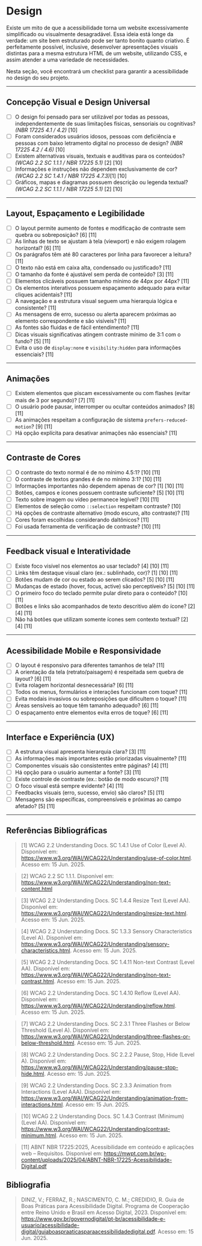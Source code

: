 # Design

Existe um mito de que a acessibilidade torna um website excessivamente simplificado ou visualmente desagradável. Essa ideia está longe da verdade: um site bem estruturado pode ser tanto bonito quanto criativo. É perfeitamente possível, inclusive, desenvolver apresentações visuais distintas para a mesma estrutura HTML de um website, utilizando CSS, e assim atender a uma variedade de necessidades.

Nesta seção, você encontrará um checklist para garantir a acessibilidade no design do seu projeto.

---

## Concepção Visual e Design Universal

- [ ] O design foi pensado para ser utilizável por todas as pessoas, independentemente de suas limitações físicas, sensoriais ou cognitivas? *(NBR 17225 4.1 / 4.2)* [10]
- [ ] Foram considerados usuários idosos, pessoas com deficiência e pessoas com baixo letramento digital no processo de design? *(NBR 17225 4.2 / 4.6)* [10]
- [ ] Existem alternativas visuais, textuais e auditivas para os conteúdos? *(WCAG 2.2 SC 1.1.1 / NBR 17225 5.1)* [2] [10]
- [ ] Informações e instruções não dependem exclusivamente de cor? *(WCAG 2.2 SC 1.4.1 / NBR 17225 4.7.3)*[1] [10]
- [ ] Gráficos, mapas e diagramas possuem descrição ou legenda textual? *(WCAG 2.2 SC 1.1.1 / NBR 17225 5.1)* [2] [10]

---

## Layout, Espaçamento e Legibilidade

- [ ] O layout permite aumento de fontes e modificação de contraste sem quebra ou sobreposição? [6] [11]
- [ ] As linhas de texto se ajustam à tela (viewport) e não exigem rolagem horizontal? [6] [11]
- [ ] Os parágrafos têm até 80 caracteres por linha para favorecer a leitura? [11]
- [ ] O texto não está em caixa alta, condensado ou justificado? [11]
- [ ] O tamanho da fonte é ajustável sem perda de conteúdo? [3] [11]
- [ ] Elementos clicáveis possuem tamanho mínimo de 44px por 44px? [11]
- [ ] Os elementos interativos possuem espaçamento adequado para evitar cliques acidentais? [11]
- [ ] A navegação e a estrutura visual seguem uma hierarquia lógica e consistente? [11]
- [ ] As mensagens de erro, sucesso ou alerta aparecem próximas ao elemento correspondente e são visíveis? [11]
- [ ] As fontes são fluidas e de fácil entendimento? [11]
- [ ] Dicas visuais significativas atingem contraste mínimo de 3:1 com o fundo? [5] [11]
- [ ] Evita o uso de `display:none` e `visibility:hidden` para informações essenciais? [11]

---

## Animações

- [ ] Existem elementos que piscam excessivamente ou com flashes (evitar mais de 3 por segundo)? [7] [11]
- [ ] O usuário pode pausar, interromper ou ocultar conteúdos animados? [8] [11]
- [ ] As animações respeitam a configuração de sistema `prefers-reduced-motion`? [9] [11]
- [ ] Há opção explícita para desativar animações não essenciais? [11]

---

## Contraste de Cores

- [ ] O contraste do texto normal é de no mínimo 4.5:1? [10] [11]
- [ ] O contraste de textos grandes é de no mínimo 3:1? [10] [11]
- [ ] Informações importantes não dependem apenas de cor? [1] [10] [11]
- [ ] Botões, campos e ícones possuem contraste suficiente? [5] [10] [11]
- [ ] Texto sobre imagem ou vídeo permanece legível? [10] [11]
- [ ] Elementos de seleção como `::selection` respeitam contraste? [10]
- [ ] Há opções de contraste alternativo (modo escuro, alto contraste)? [11]
- [ ] Cores foram escolhidas considerando daltônicos? [11]
- [ ] Foi usada ferramenta de verificação de contraste? [10] [11]

---

## Feedback visual e Interatividade

- [ ] Existe foco visível nos elementos ao usar teclado? [4] [10] [11]
- [ ] Links têm destaque visual claro (ex.: sublinhado, cor)? [1] [10] [11]
- [ ] Botões mudam de cor ou estado ao serem clicados? [5] [10] [11]
- [ ] Mudanças de estado (hover, focus, active) são perceptíveis? [5] [10] [11]
- [ ] O primeiro foco do teclado permite pular direto para o conteúdo? [10] [11]
- [ ] Botões e links são acompanhados de texto descritivo além do ícone? [2] [4] [11]
- [ ] Não há botões que utilizam somente ícones sem contexto textual? [2] [4] [11]

---

## Acessibilidade Mobile e Responsividade

- [ ] O layout é responsivo para diferentes tamanhos de tela? [11]
- [ ] A orientação da tela (retrato/paisagem) é respeitada sem quebra de layout? [6] [11]
- [ ] Evita rolagem horizontal desnecessária? [6] [11]
- [ ] Todos os menus, formulários e interações funcionam com toque? [11]
- [ ] Evita modais invasivos ou sobreposições que dificultem o toque? [11]
- [ ] Áreas sensíveis ao toque têm tamanho adequado? [6] [11]
- [ ] O espaçamento entre elementos evita erros de toque? [6] [11]

---

## Interface e Experiência (UX)

- [ ] A estrutura visual apresenta hierarquia clara? [3] [11]
- [ ] As informações mais importantes estão priorizadas visualmente? [11]
- [ ] Componentes visuais são consistentes entre páginas? [4] [11]
- [ ] Há opção para o usuário aumentar a fonte? [3] [11]
- [ ] Existe controle de contraste (ex.: botão de modo escuro)? [11]
- [ ] O foco visual está sempre evidente? [4] [11]
- [ ] Feedbacks visuais (erro, sucesso, envio) são claros? [5] [11]
- [ ] Mensagens são específicas, compreensíveis e próximas ao campo afetado? [5] [11]

---

## Referências Bibliográficas

> [1] WCAG 2.2 Understanding Docs. SC 1.4.1 Use of Color (Level A). Disponível em: https://www.w3.org/WAI/WCAG22/Understanding/use-of-color.html. Acesso em: 15 Jun. 2025.

> [2] WCAG 2.2 SC 1.1.1. Disponível em: https://www.w3.org/WAI/WCAG22/Understanding/non-text-content.html

> [3] WCAG 2.2 Understanding Docs. SC 1.4.4 Resize Text (Level AA). Disponível em: https://www.w3.org/WAI/WCAG22/Understanding/resize-text.html. Acesso em: 15 Jun. 2025.

> [4] WCAG 2.2 Understanding Docs. SC 1.3.3 Sensory Characteristics (Level A). Disponível em: https://www.w3.org/WAI/WCAG22/Understanding/sensory-characteristics.html. Acesso em: 15 Jun. 2025.

> [5] WCAG 2.2 Understanding Docs. SC 1.4.11 Non-text Contrast (Level AA). Disponível em: https://www.w3.org/WAI/WCAG22/Understanding/non-text-contrast.html. Acesso em: 15 Jun. 2025.

> [6] WCAG 2.2 Understanding Docs. SC 1.4.10 Reflow (Level AA). Disponível em: https://www.w3.org/WAI/WCAG22/Understanding/reflow.html. Acesso em: 15 Jun. 2025.

> [7] WCAG 2.2 Understanding Docs. SC 2.3.1 Three Flashes or Below Threshold (Level A). Disponível em: https://www.w3.org/WAI/WCAG22/Understanding/three-flashes-or-below-threshold.html. Acesso em: 15 Jun. 2025.

> [8] WCAG 2.2 Understanding Docs. SC 2.2.2 Pause, Stop, Hide (Level A). Disponível em: https://www.w3.org/WAI/WCAG22/Understanding/pause-stop-hide.html. Acesso em: 15 Jun. 2025.

> [9] WCAG 2.2 Understanding Docs. SC 2.3.3 Animation from Interactions (Level AAA). Disponível em: https://www.w3.org/WAI/WCAG22/Understanding/animation-from-interactions.html. Acesso em: 15 Jun. 2025.

> [10] WCAG 2.2 Understanding Docs. SC 1.4.3 Contrast (Minimum) (Level AA). Disponível em: https://www.w3.org/WAI/WCAG22/Understanding/contrast-minimum.html. Acesso em: 15 Jun. 2025.

> [11] ABNT NBR 17225:2025, Acessibilidade em conteúdo e aplicações web – Requisitos. Disponível em: https://mwpt.com.br/wp-content/uploads/2025/04/ABNT-NBR-17225-Acessibilidade-Digital.pdf

## Bibliografia
> DINIZ, V.; FERRAZ, R.; NASCIMENTO, C. M.; CREDIDIO, R. Guia de Boas Práticas para Acessibilidade Digital. Programa de Cooperação entre Reino Unido e Brasil em Acesso Digital, 2023. Disponível em: https://www.gov.br/governodigital/pt-br/acessibilidade-e-usuario/acessibilidade-digital/guiaboaspraaticasparaacessibilidadedigital.pdf. Acesso em: 15 Jun. 2025.
